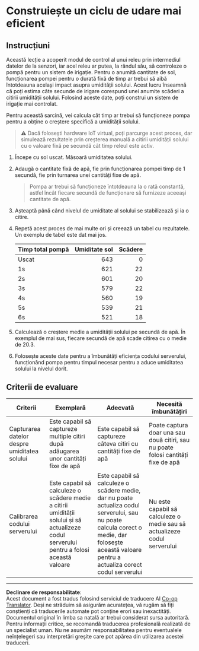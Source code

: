 <!--
CO_OP_TRANSLATOR_METADATA:
{
  "original_hash": "ed0fbd6aed084bfba7d5e2f206968c50",
  "translation_date": "2025-08-28T11:44:41+00:00",
  "source_file": "2-farm/lessons/3-automated-plant-watering/assignment.md",
  "language_code": "ro"
}
-->
# Construiește un ciclu de udare mai eficient

## Instrucțiuni

Această lecție a acoperit modul de control al unui releu prin intermediul datelor de la senzori, iar acel releu ar putea, la rândul său, să controleze o pompă pentru un sistem de irigație. Pentru o anumită cantitate de sol, funcționarea pompei pentru o durată fixă de timp ar trebui să aibă întotdeauna același impact asupra umidității solului. Acest lucru înseamnă că poți estima câte secunde de irigare corespund unei anumite scăderi a citirii umidității solului. Folosind aceste date, poți construi un sistem de irigație mai controlat.

Pentru această sarcină, vei calcula cât timp ar trebui să funcționeze pompa pentru a obține o creștere specifică a umidității solului.

> ⚠️ Dacă folosești hardware IoT virtual, poți parcurge acest proces, dar simulează rezultatele prin creșterea manuală a citirii umidității solului cu o valoare fixă pe secundă cât timp releul este activ.

1. Începe cu sol uscat. Măsoară umiditatea solului.

1. Adaugă o cantitate fixă de apă, fie prin funcționarea pompei timp de 1 secundă, fie prin turnarea unei cantități fixe de apă.

    > Pompa ar trebui să funcționeze întotdeauna la o rată constantă, astfel încât fiecare secundă de funcționare să furnizeze aceeași cantitate de apă.

1. Așteaptă până când nivelul de umiditate al solului se stabilizează și ia o citire.

1. Repetă acest proces de mai multe ori și creează un tabel cu rezultatele. Un exemplu de tabel este dat mai jos.

    | Timp total pompă | Umiditate sol | Scădere |
    | --- | --: | -: |
    | Uscat | 643 |  0 |
    | 1s  | 621 | 22 |
    | 2s  | 601 | 20 |
    | 3s  | 579 | 22 |
    | 4s  | 560 | 19 |
    | 5s  | 539 | 21 |
    | 6s  | 521 | 18 |

1. Calculează o creștere medie a umidității solului pe secundă de apă. În exemplul de mai sus, fiecare secundă de apă scade citirea cu o medie de 20.3.

1. Folosește aceste date pentru a îmbunătăți eficiența codului serverului, funcționând pompa pentru timpul necesar pentru a aduce umiditatea solului la nivelul dorit.

## Criterii de evaluare

| Criterii | Exemplară | Adecvată | Necesită îmbunătățiri |
| -------- | --------- | -------- | --------------------- |
| Capturarea datelor despre umiditatea solului | Este capabil să captureze multiple citiri după adăugarea unor cantități fixe de apă | Este capabil să captureze câteva citiri cu cantități fixe de apă | Poate captura doar una sau două citiri, sau nu poate folosi cantități fixe de apă |
| Calibrarea codului serverului | Este capabil să calculeze o scădere medie a citirii umidității solului și să actualizeze codul serverului pentru a folosi această valoare | Este capabil să calculeze o scădere medie, dar nu poate actualiza codul serverului, sau nu poate calcula corect o medie, dar folosește această valoare pentru a actualiza corect codul serverului | Nu este capabil să calculeze o medie sau să actualizeze codul serverului |

---

**Declinare de responsabilitate**:  
Acest document a fost tradus folosind serviciul de traducere AI [Co-op Translator](https://github.com/Azure/co-op-translator). Deși ne străduim să asigurăm acuratețea, vă rugăm să fiți conștienți că traducerile automate pot conține erori sau inexactități. Documentul original în limba sa natală ar trebui considerat sursa autoritară. Pentru informații critice, se recomandă traducerea profesională realizată de un specialist uman. Nu ne asumăm responsabilitatea pentru eventualele neînțelegeri sau interpretări greșite care pot apărea din utilizarea acestei traduceri.
